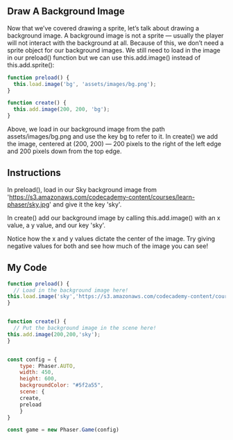 ## Draw A Background Image

Now that we’ve covered drawing a sprite, let’s talk about drawing a background image. A background image is not a sprite — usually the player will not interact with the background at all. Because of this, we don’t need a sprite object for our background images. We still need to load in the image in our preload() function but we can use this.add.image() instead of this.add.sprite():
```js
function preload() {
  this.load.image('bg', 'assets/images/bg.png');
}

function create() {
  this.add.image(200, 200, 'bg');
}
```
Above, we load in our background image from the path assets/images/bg.png and use the key bg to refer to it. In create() we add the image, centered at (200, 200) — 200 pixels to the right of the left edge and 200 pixels down from the top edge.

## Instructions

In preload(), load in our Sky background image from 'https://s3.amazonaws.com/codecademy-content/courses/learn-phaser/sky.jpg' and give it the key 'sky'.

In create() add our background image by calling this.add.image() with an x value, a y value, and our key 'sky'.

Notice how the x and y values dictate the center of the image. Try giving negative values for both and see how much of the image you can see!

## My Code
```js
function preload() {
  // Load in the background image here!
this.load.image('sky','https://s3.amazonaws.com/codecademy-content/courses/learn-phaser/sky.jpg');
}


function create() {
  // Put the background image in the scene here!
this.add.image(200,200,'sky');
}


const config = {
	type: Phaser.AUTO,
	width: 450,
	height: 600,
	backgroundColor: "#5f2a55",
	scene: {
    create,
    preload
	}
}

const game = new Phaser.Game(config)
```
